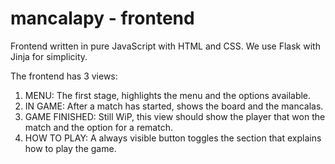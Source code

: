 # mancalapy - frontend

Frontend written in pure JavaScript with HTML and CSS. We use Flask with Jinja for simplicity.

The frontend has 3 views:
1. MENU: The first stage, highlights the menu and the options available.
2. IN GAME: After a match has started, shows the board and the mancalas.
3. GAME FINISHED: Still WiP, this view should show the player that won the match and the option for a rematch.
4. HOW TO PLAY: A always visible button toggles the section that explains how to play the game.
